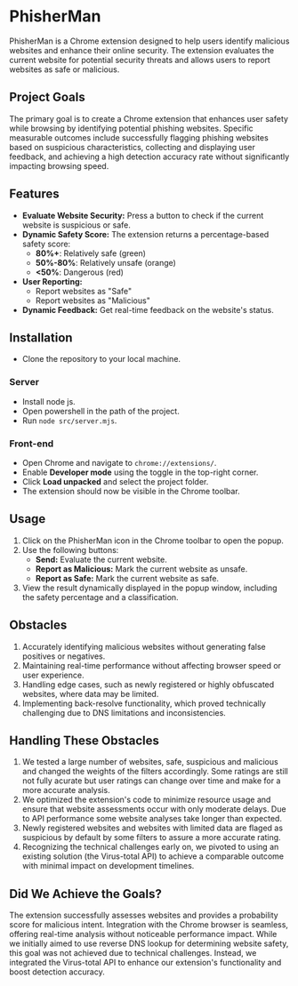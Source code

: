 # PhisherMan

PhisherMan is a Chrome extension designed to help users identify malicious websites and enhance their online security.
 The extension evaluates the current website for potential security threats and allows users to report websites as safe or malicious.

## Project Goals
The primary goal is to create a Chrome extension that enhances user
safety while browsing by identifying potential phishing websites. Specific
measurable outcomes include successfully flagging phishing websites based on
suspicious characteristics, collecting and displaying user feedback, and
achieving a high detection accuracy rate without significantly impacting
browsing speed.

## Features
- **Evaluate Website Security:** Press a button to check if the current website is suspicious or safe.
- **Dynamic Safety Score:** The extension returns a percentage-based safety score:
  - **80%+**: Relatively safe (green)
  - **50%-80%**: Relatively unsafe (orange)
  - **<50%**: Dangerous (red)
- **User Reporting:**
  - Report websites as "Safe"
  - Report websites as "Malicious"
- **Dynamic Feedback:** Get real-time feedback on the website's status.

## Installation
- Clone the repository to your local machine.
### Server
- Install node js.
- Open powershell in the path of the project.
- Run `node src/server.mjs`.
### Front-end
- Open Chrome and navigate to `chrome://extensions/`.
- Enable **Developer mode** using the toggle in the top-right corner.
- Click **Load unpacked** and select the project folder.
- The extension should now be visible in the Chrome toolbar.

## Usage
1. Click on the PhisherMan icon in the Chrome toolbar to open the popup.
2. Use the following buttons:
   - **Send:** Evaluate the current website.
   - **Report as Malicious:** Mark the current website as unsafe.
   - **Report as Safe:** Mark the current website as safe.
3. View the result dynamically displayed in the popup window, including the safety percentage and a classification.

## Obstacles
1. Accurately identifying malicious websites without generating false positives or negatives.
2. Maintaining real-time performance without affecting browser speed or user experience.
3. Handling edge cases, such as newly registered or highly obfuscated websites, where data may be limited.
4. Implementing back-resolve functionality, which proved technically challenging due to DNS limitations and inconsistencies.

## Handling These Obstacles
1. We tested a large number of websites, safe, suspicious and malicious and changed the weights of the filters accordingly. Some ratings are still not fully acurate but user ratings can change over time and make for a more accurate analysis.
2. We optimized the extension's code to minimize resource usage and ensure that website assessments occur with only moderate delays. Due to API performance some website analyses take longer than expected.
3. Newly registered websites and websites with limited data are flaged as suspicious by default by some filters to assure a more accurate rating.
4. Recognizing the technical challenges early on, we pivoted to using an existing solution (the Virus-total API) to achieve a comparable outcome with minimal impact on development timelines.

## Did We Achieve the Goals?
The extension successfully assesses websites and provides a probability score for malicious intent.
Integration with the Chrome browser is seamless, offering real-time analysis without noticeable performance impact.
While we initially aimed to use reverse DNS lookup for determining website safety, this goal was not achieved due to technical challenges.
Instead, we integrated the Virus-total API to enhance our extension's functionality and boost detection accuracy.
